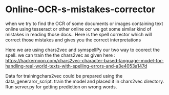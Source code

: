 # Online-OCR-s-mistakes-corrector

when we try to find the OCR of some documents or images containing text online using tesseract or other online ocr we got some similar kind of mistakes in reading those docs.. Here is the  spell corrector which will correct those mistakes and gives you the correct  interpretations

Here we are using chars2vec and symspellPy  our two way to coorect the spell.
we can train the the chars2vec as given here : https://hackernoon.com/chars2vec-character-based-language-model-for-handling-real-world-texts-with-spelling-errors-and-a3e4053a147d

Data for trainingchars2vec could be prepared using the data_generaror_script. train the model and placed it in chars2vec directory.
Run server.py for getting prediction on wrong words.
